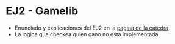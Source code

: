 # EJ2 - Gamelib
 - Enunciado y explicaciones del EJ2 en la [pagina de la cátedra](https://algoritmos1rw.ddns.net/ej2)
 - La logica que checkea quien gano no esta implementada
